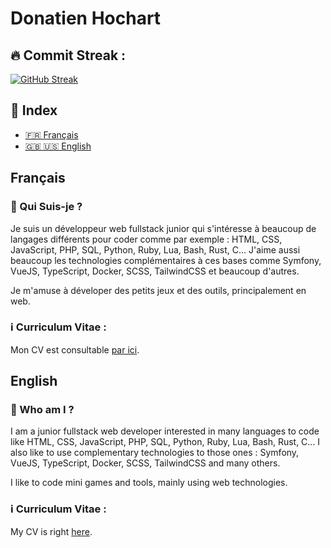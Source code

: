 # Donatien Hochart

## :fire: Commit Streak :

[![GitHub Streak](https://streak-stats.demolab.com?user=rekky1aws&theme=merko&locale=fr&date_format=j%2Fn%5B%2FY%5D)](https://git.io/streak-stats)

## :flashlight: Index

+ [:fr: Français](#Français)
+ [:gb: :us: English](#English)




## Français
### :wave: Qui Suis-je ?
Je suis un développeur web fullstack junior qui s'intéresse à beaucoup de langages différents pour coder comme par exemple : HTML, CSS, JavaScript, PHP, SQL, Python, Ruby, Lua, Bash, Rust, C...
J'aime aussi beaucoup les technologies complémentaires à ces bases comme Symfony, VueJS, TypeScript, Docker, SCSS, TailwindCSS et beaucoup d'autres.

Je m'amuse à déveloper des petits jeux et des outils, principalement en web.

### :information_source: Curriculum Vitae :
Mon CV est consultable [par ici](https://rekkylaws.netlify.app/).



## English

### :wave: Who am I ?

I am a junior fullstack web developer interested in many languages to code like HTML, CSS, JavaScript, PHP, SQL, Python, Ruby, Lua, Bash, Rust, C...
I also like to use complementary technologies to those ones : Symfony, VueJS, TypeScript, Docker, SCSS, TailwindCSS and many others.

I like to code mini games and tools, mainly using web technologies.

### :information_source: Curriculum Vitae :
My CV is right [here](https://rekkylaws.netlify.app/).
